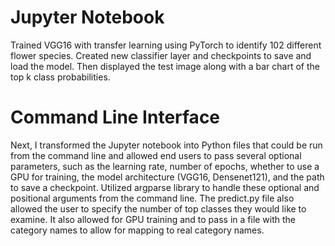 # Jupyter Notebook

Trained VGG16 with transfer learning using PyTorch to identify 102 different flower species. Created new classifier layer and checkpoints to save and load the model.  Then displayed the test image along with a bar chart of the top k class probabilities. 

# Command Line Interface

Next, I transformed the Jupyter notebook into Python files that could be run from the command line and allowed end users to pass several optional parameters, such as the learning rate, number of epochs, whether to use a GPU for training, the model architecture (VGG16, Densenet121), and the path to save a checkpoint. Utilized argparse library to handle these optional and positional arguments from the command line. The predict.py file also allowed the user to specify the number of top classes they would like to examine. It also allowed for GPU training and to pass in a file with the category names to allow for mapping to real category names.

